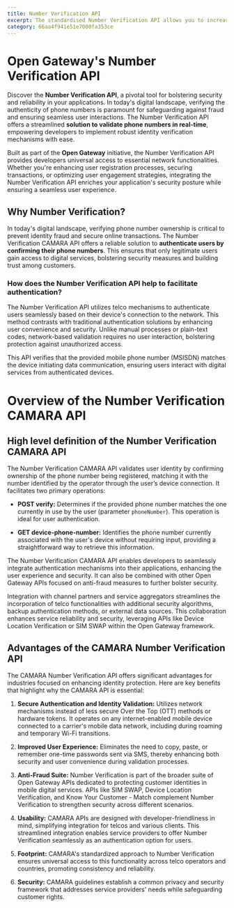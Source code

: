 ```yaml
---
title: Number Verification API
excerpt: The standardised Number Verification API allows you to increase the security of your users' identity and credentials quickly, conveniently, reliably and securely
category: 66aa4f941e51e7000fa353ce
---
```


# Open Gateway's Number Verification API

Discover the **Number Verification API**, a pivotal tool for bolstering security and reliability in your applications. In today's digital landscape, verifying the authenticity of phone numbers is paramount for safeguarding against fraud and ensuring seamless user interactions. The Number Verification API offers a streamlined **solution to validate phone numbers in real-time**, empowering developers to implement robust identity verification mechanisms with ease.

Built as part of the **Open Gateway** initiative, the Number Verification API provides developers universal access to essential network functionalities. Whether you're enhancing user registration processes, securing transactions, or optimizing user engagement strategies, integrating the Number Verification API enriches your application's security posture while ensuring a seamless user experience.

##  Why Number Verification?

In today's digital landscape, verifying phone number ownership is critical to prevent identity fraud and secure online transactions. The Number Verification CAMARA API offers a reliable solution to **authenticate users by confirming their phone numbers**. This ensures that only legitimate users gain access to digital services, bolstering security measures and building trust among customers.

### How does the Number Verification API help to facilitate authentication? 

The Number Verification API utilizes telco mechanisms to authenticate users seamlessly based on their device's connection to the network. This method contrasts with traditional authentication solutions by enhancing user convenience and security. Unlike manual processes or plain-text codes, network-based validation requires no user interaction, bolstering protection against unauthorized access.

This API verifies that the provided mobile phone number (MSISDN) matches the device initiating data communication, ensuring users interact with digital services from authenticated devices.

# Overview of the Number Verification CAMARA API

## High level definition of the Number Verification CAMARA API

The Number Verification CAMARA API validates user identity by confirming ownership of the phone number being registered, matching it with the number identified by the operator through the user’s device connection. It facilitates two primary operations:

- **POST verify:** Determines if the provided phone number matches the one currently in use by the user (parameter `phoneNumber`). This operation is ideal for user authentication.
  
- **GET device-phone-number:** Identifies the phone number currently associated with the user's device without requiring input, providing a straightforward way to retrieve this information.

The Number Verification CAMARA API enables developers to seamlessly integrate authentication mechanisms into their applications, enhancing the user experience and security. It can also be combined with other Open Gateway APIs focused on anti-fraud measures to further bolster security.

Integration with channel partners and service aggregators streamlines the incorporation of telco functionalities with additional security algorithms, backup authentication methods, or external data sources. This collaboration enhances service reliability and security, leveraging APIs like Device Location Verification or SIM SWAP within the Open Gateway framework.


## Advantages of the CAMARA Number Verification API

The CAMARA Number Verification API offers significant advantages for industries focused on enhancing identity protection. Here are key benefits that highlight why the CAMARA API is essential:

1. **Secure Authentication and Identity Validation:** Utilizes network mechanisms instead of less secure Over the Top (OTT) methods or hardware tokens. It operates on any internet-enabled mobile device connected to a carrier's mobile data network, including during roaming and temporary Wi-Fi transitions.

2. **Improved User Experience:** Eliminates the need to copy, paste, or remember one-time passwords sent via SMS, thereby enhancing both security and user convenience during validation processes.

3. **Anti-Fraud Suite:** Number Verification is part of the broader suite of Open Gateway APIs dedicated to protecting customer identities in mobile digital services. APIs like SIM SWAP, Device Location Verification, and Know Your Customer - Match complement Number Verification to strengthen security across different scenarios.

4. **Usability:** CAMARA APIs are designed with developer-friendliness in mind, simplifying integration for telcos and various clients. This streamlined integration enables service providers to offer Number Verification seamlessly as an authentication option for users.

5. **Footprint:** CAMARA's standardized approach to Number Verification ensures universal access to this functionality across telco operators and countries, promoting consistency and reliability.

6. **Security:** CAMARA guidelines establish a common privacy and security framework that addresses service providers' needs while safeguarding customer rights.


